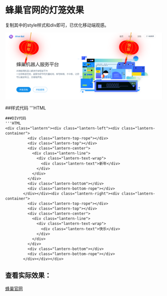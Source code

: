 # 蜂巢官网的灯笼效果
复制其中的style样式和div即可，已优化移动端观感。

![](https://github.com/iyuli/hiveweb_denlong/blob/main/pern.png?raw=true)

##样式代码
'''HTML
<style>[class^=lantern],[class^=lantern]:before,[class^=lantern]:after{-webkit-box-sizing:border-box;box-sizing:border-box}.lantern-left,.lantern-right{position:fixed;top:0;z-index:9999;pointer-events:none}.lantern-left{left: 150px;}.lantern-right{right: 150px;}.lantern-container{width:150px;height:100px;position:relative;line-height:0;-webkit-animation:lantern 5s infinite ease-in-out;animation:lantern 5s infinite ease-in-out;-webkit-transform-origin:50% -100px;transform-origin:50% -100px}.lantern-center{position:relative;height:100%;background-color:red;border-radius:120px;-webkit-box-shadow:0 0 80px -10px #f00;box-shadow:0 0 80px -10px red}.lantern-line{height:100%;text-align:center}.lantern-line:before,.lantern-line:after{content:"";position:absolute;top:0;left:50%;border:2px solid #ecaa2f;border-radius:50%;-webkit-transform:translate(-50%,0);transform:translate(-50%)}.lantern-line:before{width:75%;height:100%}.lantern-line:after{width:35%;height:100%}.lantern-text-wrap{display:inline-block;vertical-align:top;height:100%}.lantern-text{height:100%;display:-webkit-box;display:-ms-flexbox;display:flex;-webkit-box-pack:center;-ms-flex-pack:center;justify-content:center;-webkit-box-align:center;-ms-flex-align:center;align-items:center;font-size:28px;font-weight:700;color:#ecaa2f;-webkit-writing-mode:vertical-lr;-ms-writing-mode:tb-lr;writing-mode:vertical-lr;text-align:center;letter-spacing:5px}.lantern-top,.lantern-bottom{width:40%;height:8px;background-color:#ecaa2f;position:relative;z-index:1}.lantern-top{margin:0 auto -2px;border-radius:5px 5px 0 0}.lantern-bottom{margin:-2px auto 0;border-radius:0 0 5px 5px}.lantern-top-rope,.lantern-bottom-rope{width:4px;background-color:#ecaa2f;margin:0 auto}.lantern-top-rope{height: 65px;}.lantern-bottom-rope{position:relative;height:20px;-webkit-animation:lantern 3s infinite ease-in-out;animation:lantern 3s infinite ease-in-out;-webkit-transform-origin:50% -45px;transform-origin:50% -45px}.lantern-bottom-rope:after{content:"";position:absolute;top:100%;left:-4px;width:12px;height:50px;background:linear-gradient(#f00,#e36d00 3px,#fbd342 5px,#e36d00 8px,#e36d00 12px,#f00 16px,rgba(255,0,0,.8) 26px,rgba(255,0,0,.6));border-radius:5px 5px 0 0}@-webkit-keyframes lantern{0%{-webkit-transform:rotate(-10deg);transform:rotate(-10deg)}50%{-webkit-transform:rotate(10deg);transform:rotate(10deg)}to{-webkit-transform:rotate(-10deg);transform:rotate(-10deg)}}@keyframes lantern{0%{-webkit-transform:rotate(-10deg);transform:rotate(-10deg)}50%{-webkit-transform:rotate(10deg);transform:rotate(10deg)}to{-webkit-transform:rotate(-10deg);transform:rotate(-10deg)}}@media screen and (max-width: 720px){.lantern-left{left:30px}.lantern-right{right:30px}.lantern-container{width:100px;height:60px}.lantern-top-rope{width:3px;height: 45px;}.lantern-center{-webkit-box-shadow:0 0 40px -10px #f00;box-shadow:0 0 40px -10px red}.lantern-top,.lantern-bottom{width:35%;height:6px}.lantern-top{margin-bottom:-.5px}.lantern-bottom{margin-top:-.5px}.lantern-bottom-rope{width:2px}.lantern-bottom-rope:after{left:-2px;width:6px;height:25px}.lantern-text{font-size:14px;letter-spacing:2px}}@media screen and (max-width: 420px){.lantern-left{left:30px}.lantern-right{right:30px}.lantern-container{width:80px;height:50px}.lantern-top-rope{width:3px;height: 42px;}.lantern-center{-webkit-box-shadow:0 0 40px -10px #f00;box-shadow:0 0 40px -10px red}.lantern-top,.lantern-bottom{width:35%;height:4px}.lantern-top{margin-bottom:0}.lantern-bottom{margin-top:0}.lantern-bottom-rope{width:2px}.lantern-bottom-rope:after{left:-2px;width:6px;height:25px}.lantern-text{font-size:14px;letter-spacing:2px}.lantern-line:before,.lantern-line:after{border-width:1px}}</style>
```
###DIV代码
'''HTML
<div class="lantern"><div class="lantern-left"><div class="lantern-container">
          <div class="lantern-top-rope"></div>
          <div class="lantern-top"></div>
          <div class="lantern-center">
            <div class="lantern-line">
              <div class="lantern-text-wrap">
                <div class="lantern-text">新年</div>
              </div>
            </div>
          </div>
          <div class="lantern-bottom"></div>
          <div class="lantern-bottom-rope"></div>
        </div></div><div class="lantern-right"><div class="lantern-container">
          <div class="lantern-top-rope"></div>
          <div class="lantern-top"></div>
          <div class="lantern-center">
            <div class="lantern-line">
              <div class="lantern-text-wrap">
                <div class="lantern-text">快乐</div>
              </div>
            </div>
          </div>
          <div class="lantern-bottom"></div>
          <div class="lantern-bottom-rope"></div>
        </div></div></div>
```
## 查看实际效果：
[蜂巢官网](https://sns.hiveai.cc/)
